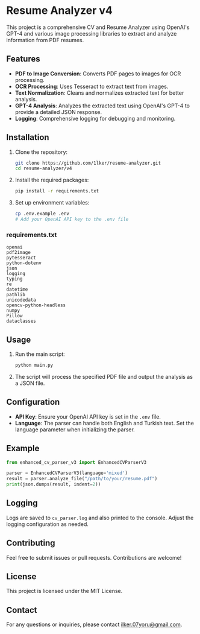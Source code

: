 # Resume Analyzer v4

This project is a comprehensive CV and Resume Analyzer using OpenAI's GPT-4 and various image processing libraries to extract and analyze information from PDF resumes.

## Features

- **PDF to Image Conversion**: Converts PDF pages to images for OCR processing.
- **OCR Processing**: Uses Tesseract to extract text from images.
- **Text Normalization**: Cleans and normalizes extracted text for better analysis.
- **GPT-4 Analysis**: Analyzes the extracted text using OpenAI's GPT-4 to provide a detailed JSON response.
- **Logging**: Comprehensive logging for debugging and monitoring.

## Installation

1. Clone the repository:
    ```bash
    git clone https://github.com/1lker/resume-analyzer.git
    cd resume-analyzer/v4
    ```

2. Install the required packages:
    ```bash
    pip install -r requirements.txt
    ```

3. Set up environment variables:
    ```bash
    cp .env.example .env
    # Add your OpenAI API key to the .env file
    ```

### requirements.txt
```
openai
pdf2image
pytesseract
python-dotenv
json
logging
typing
re
datetime
pathlib
unicodedata
opencv-python-headless
numpy
Pillow
dataclasses
```

## Usage

1. Run the main script:
    ```bash
    python main.py
    ```

2. The script will process the specified PDF file and output the analysis as a JSON file.

## Configuration

- **API Key**: Ensure your OpenAI API key is set in the `.env` file.
- **Language**: The parser can handle both English and Turkish text. Set the language parameter when initializing the parser.

## Example

```python
from enhanced_cv_parser_v3 import EnhancedCVParserV3

parser = EnhancedCVParserV3(language='mixed')
result = parser.analyze_file("/path/to/your/resume.pdf")
print(json.dumps(result, indent=2))
```

## Logging

Logs are saved to `cv_parser.log` and also printed to the console. Adjust the logging configuration as needed.

## Contributing

Feel free to submit issues or pull requests. Contributions are welcome!

## License

This project is licensed under the MIT License.

## Contact

For any questions or inquiries, please contact [ilker.07yoru@gmail.com](mailto:ilker.07yoru@gmail.com).


